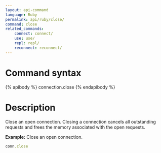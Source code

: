```yaml
---
layout: api-command 
language: Ruby
permalink: api/ruby/close/
command: close 
related_commands:
    connect: connect/
    use: use/
    repl: repl/
    reconnect: reconnect/
---
```


# Command syntax #

{% apibody %}
connection.close
{% endapibody %}

# Description #

Close an open connection. Closing a connection cancels all outstanding requests and frees
the memory associated with the open requests.

__Example:__ Close an open connection.

```rb
conn.close
```



